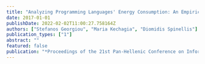 ```yaml
---
title: "Analyzing Programming Languages' Energy Consumption: An Empirical Study"
date: 2017-01-01
publishDate: 2022-02-02T11:00:27.758164Z
authors: ["Stefanos Georgiou", "Maria Kechagia", "Diomidis Spinellis"]
publication_types: ["1"]
abstract: ""
featured: false
publication: "*Proceedings of the 21st Pan-Hellenic Conference on Informatics*"
---
```


